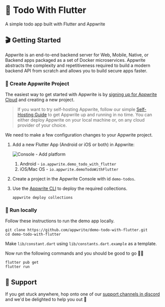# 🔖 Todo With Flutter

A simple todo app built with Flutter and Appwrite

## 🎬 Getting Started

Appwrite is an end-to-end backend server for Web, Mobile, Native, or Backend apps packaged as a set of Docker microservices. Appwrite abstracts the complexity and repetitiveness required to build a modern backend API from scratch and allows you to build secure apps faster.

### 🤘 Create Appwrite Project
The easiest way to get started with Appwrite is by [signing up for Appwrite Cloud](https://cloud.appwrite.io/) and creating a new project.

> If you want to try self-hosting Appwrite, follow our simple [Self-Hosting Guide](https://appwrite.io/docs/self-hosting) to get Appwrite up and running in no time. You can either deploy Appwrite on your local machine or, on any cloud provider of your choice. 
  
We need to make a few configuration changes to your Appwrite project. 

1. Add a new Flutter App (Android or iOS or both) in Appwrite:

   ![Console - Add platform](docs/Console%20-%20Add%20platform.png)

   1. Android - `io.appwrite.demo_todo_with_flutter`
   2. iOS/Mac OS - `io.appwrite.demoTodoWithFlutter`

2. Create a project in the Appwrite Console with id `demo-todos`.

3. Use the [Appwrite CLI](https://appwrite.io/docs/command-line) to deploy the required collections.

   ```shell
   appwrite deploy collections
   ```

### 🚀 Run locally

Follow these instructions to run the demo app locally.

```shell
git clone https://github.com/appwrite/demo-todo-with-flutter.git
cd demo-todo-with-flutter
```

Make `lib/constant.dart` using `lib/constants.dart.example` as a template.

Now run the following commands and you should be good to go 💪🏼

```shell
flutter pub get
flutter run
```

## 🤕 Support

If you get stuck anywhere, hop onto one of our [support channels in discord](https://discord.com/invite/GSeTUeA) and we'd be delighted to help you out 🤝
